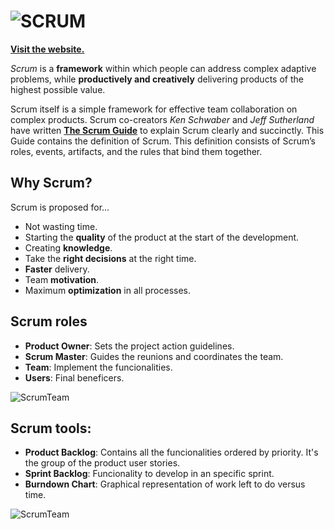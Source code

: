 # ![SCRUM](../Media/ScrumLogo.png)

[**Visit the website.**](https://www.scrum.org/)<br>

*Scrum* is a **framework** within which people can address complex adaptive problems, while **productively and creatively** delivering products of the highest possible value.

Scrum itself is a simple framework for effective team collaboration on complex products.  Scrum co-creators *Ken Schwaber* and *Jeff Sutherland* have written [**The Scrum Guide**](http://www.scrumguides.org/) to explain Scrum clearly and succinctly. This Guide contains the definition of Scrum. This definition consists of Scrum’s roles, events, artifacts, and the rules that bind them together.

## Why Scrum?
Scrum is proposed for...
* Not wasting time.
* Starting the **quality** of the product at the start of the development.
* Creating **knowledge**.
* Take the **right decisions** at the right time.
* **Faster** delivery.
* Team **motivation**.
* Maximum **optimization** in all processes.

## Scrum roles

* **Product Owner**: Sets the project action guidelines.
* **Scrum Master**: Guides the reunions and coordinates the team.
* **Team**: Implement the funcionalities.
* **Users**: Final beneficers.

![ScrumTeam](../Media/ScrumTeam.png)

## Scrum tools:

* **Product Backlog**: Contains all the funcionalities ordered by priority. It's the group of the product user stories.
* **Sprint Backlog**: Funcionality to develop in an specific sprint.
* **Burndown Chart**: Graphical representation of work left to do versus time.

![ScrumTeam](../Media/ScrumTools.png)
